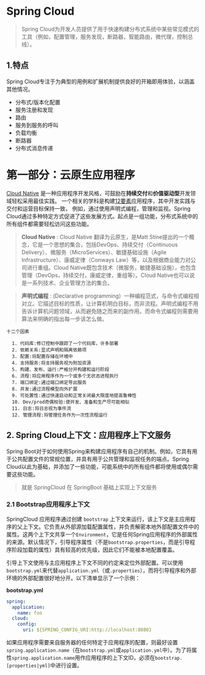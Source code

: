 # Spring Cloud

> Spring Cloud为开发人员提供了用于快速构建分布式系统中某些常见模式的工具（例如，配置管理，服务发现，断路器，智能路由，微代理，控制总线）。

## 1.特点

Spring Cloud专注于为典型的用例和扩展机制提供良好的开箱即用体验，以涵盖其他情况。

* 分布式/版本化配置
* 服务注册和发现
* 路由
* 服务到服务的呼叫
* 负载均衡
* 断路器
* 分布式消息传递

# 第一部分：云原生应用程序

[Cloud Native][cn] 是一种应用程序开发风格，可鼓励在**持续交付**和**价值驱动型**开发领域轻松采用最佳实践。
一个相关的学科是构建[12要素][12factor]应用程序，其中开发实践与交付和运营目标保持一致，
例如，通过使用声明式编程，管理和监视。Spring Cloud通过多种特定方式促进了这些发展方式。起点是一组功能，分布式系统中的所有组件都需要轻松访问这些功能。

> **Cloud Native** : Cloud Native 翻译为云原生，是Matt Stine提出的一个概念，它是一个思想的集合，包括DevOps、持续交付（Continuous Delivery）、微服务（MicroServices）、敏捷基础设施（Agile Infrastructure）、康威定律（Conways Law）等，以及根据商业能力对公司进行重组。Cloud Native既包含技术（微服务，敏捷基础设施），也包含管理（DevOps，持续交付，康威定律，重组等）。Cloud Native也可以说是一系列技术、企业管理方法的集合。

> **声明式编程** : (Declarative programming）一种编程范式，与命令式编程相对立。它描述目标的性质，让计算机明白目标，而非流程。声明式编程不用告诉计算机问题领域，从而避免随之而来的副作用。而命令式编程则需要用算法来明确的指出每一步该怎么做。

```
十二个因素

  1. 代码库:修订控制中跟踪了一个代码库，许多部署
  2. 依赖关系:显式声明和隔离依赖项
  3. 配置:将配置存储在环境中
  4. 支持服务:将支持服务视为附加资源
  5. 构建、发布、运行:严格分开构建和运行阶段
  6. 流程:将应用程序作为一个或多个无状态进程执行
  7. 端口绑定:通过端口绑定导出服务
  8. 并发:通过流程模型向外扩展
  9. 可处置性:通过快速启动和正常关闭最大限度地提高鲁棒性
  10. Dev/prod奇偶校验:使开发、准备和生产尽可能相似
  11. 日志:将日志视为事件流
  12. 管理流程:将管理任务作为一次性流程运行
```

## 2. Spring Cloud上下文：应用程序上下文服务

Spring Boot对于如何使用Spring来构建应用程序有自己的机制。例如，它具有用于公共配置文件的常规位置，并具有用于公共管理和监视任务的端点。Spring Cloud以此为基础，并添加了一些功能，可能系统中的所有组件都将使用或偶尔需要这些功能。

> 就是 SpringCloud 在 SpringBoot 基础上实现上下文服务

### 2.1 Bootstrap应用程序上下文

SpringCloud 应用程序通过创建 ```bootstrap``` 上下文来运行，该上下文是主应用程序的父上下文。它负责从外部源加载配置属性，并负责解密本地外部配置文件中的属性。这两个上下文共享一个```Environment```，它是任何Spring应用程序的外部属性的来源。默认情况下，引导程序属性（不是```bootstrap.properties```，而是引导程序阶段加载的属性）具有较高的优先级，因此它们不能被本地配置覆盖。

引导上下文使用与主应用程序上下文不同的约定来定位外部配置。可以使用```bootstrap.yml```来代替```application.yml```（或```.properties```），而将引导程序和外部环境的外部配置很好地分开。以下清单显示了一个示例：

**bootstrap.yml**

```yml
spring:
  application:
    name: foo
  cloud:
    config:
      uri: ${SPRING_CONFIG_URI:http://localhost:8888}
```

如果应用程序需要来自服务器的任何特定于应用程序的配置，则最好设置```spring.application.name```（在```bootstrap.yml```或```application.yml```中）。为了将属性```spring.application.name```用作应用程序的上下文ID，必须在```bootstrap.[properties|yml]```中进行设置。

[cn]: https://tanzu.vmware.com/content/ebooks/migrating-to-cloud-native-application-architectures
[12factor]: https://12factor.net/

